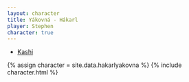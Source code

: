 ```yaml
---
layout: character
title: Yákovná - Hákarl
player: Stephen
character: true
---
```


- [Kashi](./kashi)

{% assign character = site.data.hakarlyakovna %}
{% include character.html %}